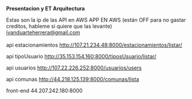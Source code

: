 <b>Presentacion y ET Arquitectura</b>

Estas son la ip de las API en AWS APP EN AWS (están OFF para no gastar creditos, hableme si quiere que las levante) 
<br> 
ivanduarteherrera@gmail.com
<br>
<br>
api estacionamientos
http://107.21.234.48:8000/estacionamientos/listar/

api tipoUsuario
http://35.153.154.160:8000/tiposUsuario/listar/

api usuarios
http://107.22.226.252:8000/usuarios/users

api comunas
http://44.218.125.139:8000/comunas/lista

front-end
44.207.242.180:8000
